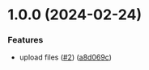 # 1.0.0 (2024-02-24)


### Features

* upload files ([#2](https://github.com/kieranroneill/aether/issues/2)) ([a8d069c](https://github.com/kieranroneill/aether/commit/a8d069c0df9f385c686f16fec9cb1f84e717a8e0))
